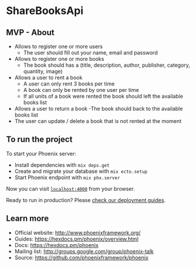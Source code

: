 # ShareBooksApi

## MVP - About

- Allows to register one or more users
  - The user should fill out your name, email and password
- Allows to register one or more books
  - The book should has a (title, description, author, publisher, category, quantity, image)
- Allows a user to rent a book
  - A user can only rent 3 books per time
  - A book can only be rented by one user per time
  - If all units of a book were rented the book should left the available books list
- Allows a user to return a book
  -The book should back to the available books list
- The user can update / delete a book that is not rented at the moment

## To run the project

To start your Phoenix server:

- Install dependencies with `mix deps.get`
- Create and migrate your database with `mix ecto.setup`
- Start Phoenix endpoint with `mix phx.server`

Now you can visit [`localhost:4000`](http://localhost:4000) from your browser.

Ready to run in production? Please [check our deployment guides](https://hexdocs.pm/phoenix/deployment.html).

## Learn more

- Official website: http://www.phoenixframework.org/
- Guides: https://hexdocs.pm/phoenix/overview.html
- Docs: https://hexdocs.pm/phoenix
- Mailing list: http://groups.google.com/group/phoenix-talk
- Source: https://github.com/phoenixframework/phoenix
